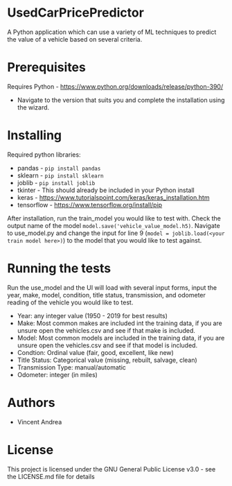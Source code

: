 # UsedCarPricePredictor
A Python application which can use a variety of ML techniques to predict the value of a vehicle based on several criteria.

# Prerequisites
Requires Python - https://www.python.org/downloads/release/python-390/
  - Navigate to the version that suits you and complete the installation using the wizard.
  
# Installing  
Required python libraries:
  - pandas - `pip install pandas`
  - sklearn - `pip install sklearn`
  - joblib - `pip install joblib`
  - tkinter - This should already be included in your Python install
  - keras - https://www.tutorialspoint.com/keras/keras_installation.htm
  - tensorflow - https://www.tensorflow.org/install/pip
  
After installation, run the train_model you would like to test with. Check the output name of the model `model.save('vehicle_value_model.h5)`. Navigate to use_model.py and change the input for line 9 (`model = joblib.load(<your train model here>)`) to the model that you would like to test against. 

# Running the tests
Run the use_model and the UI will load with several input forms, input the year, make, model, condition, title status, transmission, and odometer reading of the vehicle you would like to test.
- Year: any integer value (1950 - 2019 for best results)
- Make: Most common makes are included int the training data, if you are unsure open the vehicles.csv and see if that make is included.
- Model: Most common models are included in the training data, if you are unsure open the vehicles.csv and see if that model is included.
- Condtion: Ordinal value (fair, good, excellent, like new)
- Title Status: Categorical value (missing, rebuilt, salvage, clean)
- Transmission Type: manual/automatic
- Odometer: integer (in miles)

# Authors
 - Vincent Andrea
 
# License
This project is licensed under the GNU General Public License v3.0 - see the LICENSE.md file for details
